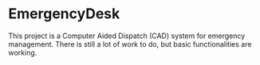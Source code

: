 # EmergencyDesk
This project is a Computer Aided Dispatch (CAD) system for emergency management.
There is still a lot of work to do, but basic functionalities are working.
